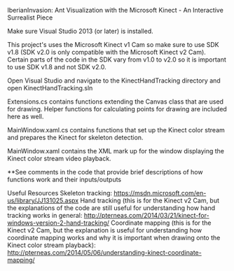 IberianInvasion: Ant Visualization with the Microsoft Kinect - An Interactive Surrealist Piece

Make sure Visual Studio 2013 (or later) is installed.

This project's uses the Microsoft Kinect v1 Cam so make sure to use SDK v1.8 (SDK v2.0 is only compatible with the Microsoft Kinect v2 Cam).
Certain parts of the code in the SDK vary from v1.0 to v2.0 so it is important to use SDK v1.8 and not SDK v2.0.

Open Visual Studio and navigate to the KinectHandTracking directory and open KinectHandTracking.sln

Extensions.cs contains functions extending the Canvas class that are used for drawing. Helper functions for calculating points for drawing are included here as well.

MainWindow.xaml.cs contains functions that set up the Kinect color stream and prepares the Kinect for skeleton detection.

MainWindow.xaml contains the XML mark up for the window displaying the Kinect color stream video playback.

**See comments in the code that provide brief descriptions of how functions work and their inputs/outputs

Useful Resources
Skeleton tracking: https://msdn.microsoft.com/en-us/library/JJ131025.aspx
Hand tracking (this is for the Kinect v2 Cam, but the explanations of the code are still useful for understanding how hand tracking works in general: http://pterneas.com/2014/03/21/kinect-for-windows-version-2-hand-tracking/
Coordinate mapping (this is for the Kinect v2 Cam, but the explanation is useful for understanding how coordinate mapping works and why it is important when drawing onto the Kinect color stream playback): http://pterneas.com/2014/05/06/understanding-kinect-coordinate-mapping/




